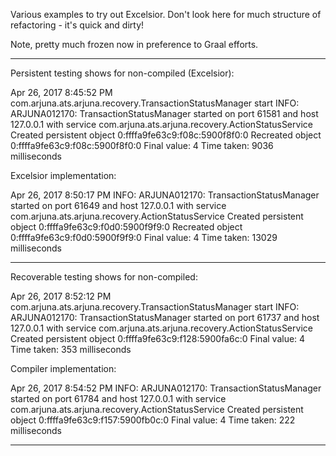 Various examples to try out Excelsior. Don't look here for much structure of refactoring - it's quick and dirty!

Note, pretty much frozen now in preference to Graal efforts.

----

Persistent testing shows for non-compiled (Excelsior):

Apr 26, 2017 8:45:52 PM com.arjuna.ats.arjuna.recovery.TransactionStatusManager start
INFO: ARJUNA012170: TransactionStatusManager started on port 61581 and host 127.0.0.1 with service com.arjuna.ats.arjuna.recovery.ActionStatusService
Created persistent object 0:ffffa9fe63c9:f08c:5900f8f0:0
Recreated object 0:ffffa9fe63c9:f08c:5900f8f0:0
Final value: 4
Time taken: 9036 milliseconds

Excelsior implementation:

Apr 26, 2017 8:50:17 PM <unknown> <unknown>
INFO: ARJUNA012170: TransactionStatusManager started on port 61649 and host 127.0.0.1 with service com.arjuna.ats.arjuna.recovery.ActionStatusService
Created persistent object 0:ffffa9fe63c9:f0d0:5900f9f9:0
Recreated object 0:ffffa9fe63c9:f0d0:5900f9f9:0
Final value: 4
Time taken: 13029 milliseconds

----

Recoverable testing shows for non-compiled:

Apr 26, 2017 8:52:12 PM com.arjuna.ats.arjuna.recovery.TransactionStatusManager start
INFO: ARJUNA012170: TransactionStatusManager started on port 61737 and host 127.0.0.1 with service com.arjuna.ats.arjuna.recovery.ActionStatusService
Created persistent object 0:ffffa9fe63c9:f128:5900fa6c:0
Final value: 4
Time taken: 353 milliseconds

Compiler implementation:

Apr 26, 2017 8:54:52 PM <unknown> <unknown>
INFO: ARJUNA012170: TransactionStatusManager started on port 61784 and host 127.0.0.1 with service com.arjuna.ats.arjuna.recovery.ActionStatusService
Created persistent object 0:ffffa9fe63c9:f157:5900fb0c:0
Final value: 4
Time taken: 222 milliseconds

----

